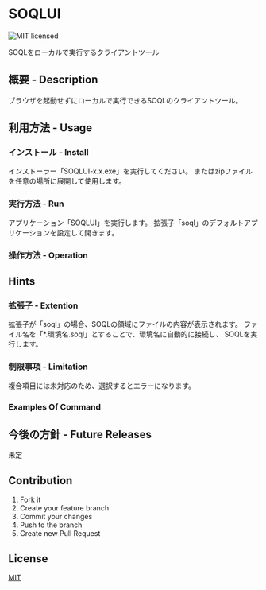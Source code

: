 # SOQLUI
![MIT licensed][shield-license]

SOQLをローカルで実行するクライアントツール


## 概要 - Description
ブラウザを起動せずにローカルで実行できるSOQLのクライアントツール。

## 利用方法 - Usage
### インストール - Install
インストーラー「SOQLUI-x.x.exe」を実行してください。
またはzipファイルを任意の場所に展開して使用します。

### 実行方法 - Run
アプリケーション「SOQLUI」を実行します。
拡張子「soql」のデフォルトアプリケーションを設定して開きます。

### 操作方法 - Operation


## Hints
### 拡張子 - Extention
拡張子が「soql」の場合、SOQLの領域にファイルの内容が表示されます。
ファイル名を「*.環境名.soql」とすることで、環境名に自動的に接続し、
SOQLを実行します。

### 制限事項 - Limitation
複合項目には未対応のため、選択するとエラーになります。


### Examples Of Command


## 今後の方針 - Future Releases
未定

## Contribution
1. Fork it
2. Create your feature branch
3. Commit your changes
4. Push to the branch
5. Create new Pull Request

## License
[MIT](LICENSE)

[shield-license]: https://img.shields.io/badge/license-MIT-green.svg
